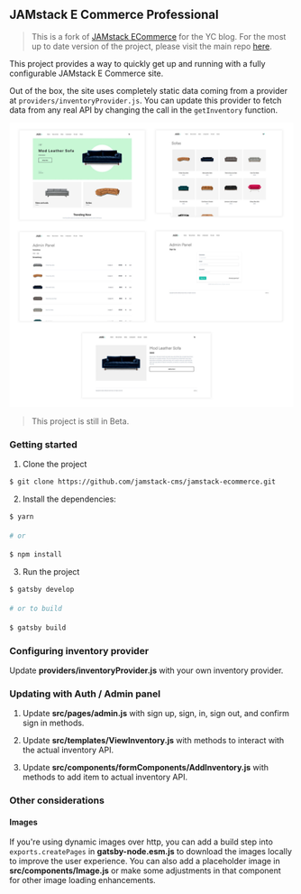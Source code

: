 ## JAMstack E Commerce Professional

> This is a fork of [JAMstack ECommerce](https://github.com/jamstack-cms/jamstack-ecommerce) for the YC blog. For the most up to date version of the project, please visit the main repo [here](https://github.com/jamstack-cms/jamstack-ecommerce).

This project provides a way to quickly get up and running with a fully configurable JAMstack E Commerce site.

Out of the box, the site uses completely static data coming from a provider at `providers/inventoryProvider.js`. You can update this provider to fetch data from any real API by changing the call in the `getInventory` function.

![](design.jpg)

> This project is still in Beta.

### Getting started

1. Clone the project

```sh
$ git clone https://github.com/jamstack-cms/jamstack-ecommerce.git
```

2. Install the dependencies:

```sh
$ yarn

# or

$ npm install
```

3. Run the project

```sh
$ gatsby develop

# or to build

$ gatsby build
```

### Configuring inventory provider

Update __providers/inventoryProvider.js__ with your own inventory provider.

### Updating with Auth / Admin panel

1. Update __src/pages/admin.js__ with sign up, sign, in, sign out, and confirm sign in methods.

2. Update __src/templates/ViewInventory.js__ with methods to interact with the actual inventory API.

3. Update __src/components/formComponents/AddInventory.js__ with methods to add item to actual inventory API.

### Other considerations

#### Images

If you're using dynamic images over http, you can add a build step into `exports.createPages` in __gatsby-node.esm.js__ to download the images locally to improve the user experience. You can also add a placeholder image in __src/components/Image.js__ or make some adjustments in that component for other image loading enhancements.